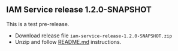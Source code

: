 
## IAM Service release 1.2.0-SNAPSHOT

This is a test pre-release.
* Download release file ``iam-service-release-1.2.0-SNAPSHOT.zip``
* Unzip and follow [README.md](https://github.com/jveverka/iam-service/blob/master/release/README-release.md) instructions.
